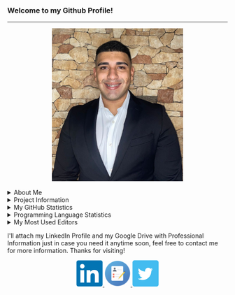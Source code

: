 ### Welcome to my Github Profile!

<hr>
<p align="center">
    <a>
        <img src="PersonalPhoto.png" height="350px" width="300px">
    </a>
</p>
<!--Personal Information-->
<details>
  <summary>About Me</summary>  
  <ul>
    <li><p> My name is Angel K. Vazquez Sanchez. I am a 4th year Computer Science & Engineering Undegraduate Student at the <strong> University of Puerto Rico - Mayagüez </strong>.</p></li>
    <li>Currently, I am an Information Systems Undergrad Coop at Amgen Manufacturing Limited</li>
    <li>Recently started studying to obtain my first 3 certifications: CompTIA Security+, CompTIA Network+ and AWS Certified Cloud Practitioner.
    <li>I am also actively seeking some Summer Intenships or Co-Ops that can allow me to increase my skills in the field of Cybersecurity, Network Engineering and Computer Science.</li>
    <li>I am also open to collaborate in any projects or initiative!</li>
  </ul>
</details>

<!--Projects Table-->
<details>
  <summary>Project Information</summary>
  <ul>
  <li>In this GitHub Profile you will see that I will upload some personal projects, as well as some classwork projects.</li>
  <li>Below is a table showing some projects I am working on that are in development or are ready to go!</li>
    <li>Projects that are marked as <strong>Done</strong> have their repo's available to see in this profile, the one's that are <strong>In Progress</strong> are mostly private, so you'll have to wait to find out what is under development! So keep checking this profile to see what's changed and feel free to contact me any time!</li>
  </ul>
<table class="tg">
<thead>
  <tr>
    <th class="tg-c3ow">Project</th>
    <th class="tg-c3ow">Progress</th>
    <th class="tg-c3ow">Location</th>
  </tr>
</thead>
<tbody>
  <tr>
    <td class="tg-c3ow">Web App - My Backlog Handler</td>
    <td class="tg-c3ow">Done</td>
    <td class="tg-c3ow"><a href="https://github.com/angel-vazquez25/My-Backlog-Handler">My Repo</a></td>
  </tr>
  <tr>
    <td class="tg-c3ow">Algebra and Calculus on Polynomials</td>
    <td class="tg-c3ow">Done</td>
    <td class="tg-c3ow"><a href="https://github.com/angel-vazquez25/Algebra-and-Calculus-on-Polynomials" target="_blank" rel="noopener noreferrer">My Repo</a></td>
  </tr>
  <tr>
    <td class="tg-c3ow">TCP Port Scanner</td>
    <td class="tg-c3ow">To Be Started</td>
    <td class="tg-c3ow"><a  target="_blank" rel="noopener noreferrer">TBD</a></td>
  </tr>
  <tr>
    <td class="tg-c3ow">AI/ML Related Project</td>
    <td class="tg-c3ow">To Be Started </td>
    <td class="tg-c3ow"><a  target="_blank" rel="noopener noreferrer">TBD</a></td>
  </tr>
  <tr>
    <td class="tg-c3ow">Packet Sniffer</td>
    <td class="tg-c3ow">To Be Started</td>
    <td class="tg-c3ow"><a  target="_blank" rel="noopener noreferrer">TBD</a></td>
  </tr>
</tbody>
</table>

</details>

<!--Some GitHub Embeds-->
<details>
  <summary>My GitHub Statistics</summary>
  <p align="center">
    <img src="https://github-readme-stats.vercel.app/api?username=angel-vazquez25&show_icons=true"/>
  </p>
</details>

<details>
  <summary>Programming Language Statistics</summary>
  <p align="center">
    <img src="https://github-readme-stats.vercel.app/api/top-langs/?username=angel-vazquez25&layout=compact"/>
  </p>
</details>

<details>
  <summary>My Most Used Editors</summary>
  <p align="center">
    <img src="https://wakatime.com/share/@94603174-22ee-4833-a77d-9a5bacb8e15a/75d66127-118b-4cb9-a881-9906ea11c317.svg" height="400"/>
  </p>
</details>

<!--Social Media + Resume-->
<p>I'll attach my LinkedIn Profile and my Google Drive with Professional Information just in case you need it anytime soon, feel free to contact me for more information. Thanks for visiting!</p>
<p align="center">
  <a href="https://www.linkedin.com/in/angelkvs/"> 
    <img src="LinkedIn.png" height="60px" width="60px">
  </a>
  <a href="https://drive.google.com/drive/folders/1naszFHJGFw6txtoOFZIhiwTU0AeUf4_F?usp=sharing"> 
    <img src="PersonalInfoIcon.png" height="60px" width="60px">
  </a>
  </a>
  <a href="https://twitter.com/KenDev18"> 
    <img src="Twitter.png" height="60px" width="60px">
  </a>
 </p>

</hr>
